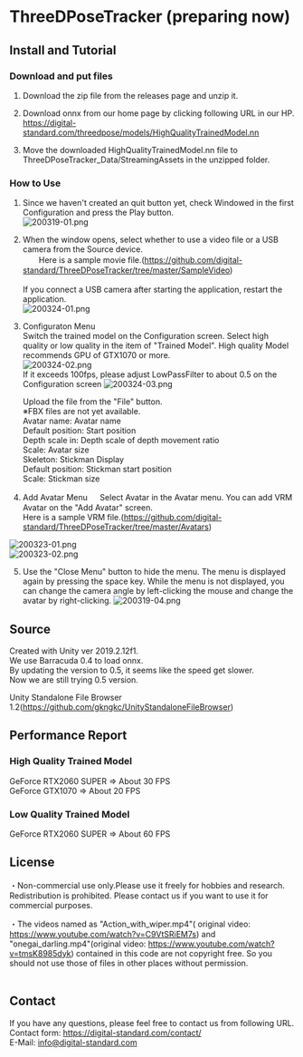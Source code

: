 # ThreeDPoseTracker (preparing now)
## Install and Tutorial
### Download and put files
1. Download the zip file from the releases page and unzip it.

2. Download onnx from our home page by clicking following URL in our HP.</br>
   https://digital-standard.com/threedpose/models/HighQualityTrainedModel.nn
   
3. Move the downloaded HighQualityTrainedModel.nn file to ThreeDPoseTracker_Data/StreamingAssets in the unzipped folder.</br>

### How to Use
1. Since we haven't created an quit button yet, check Windowed in the first Configuration and press the Play button.</br>
![200319-01.png](image/200319-01.png)</br>

2. When the window opens, select whether to use a video file or a USB camera from the Source device.</br>
　　Here is a sample movie file.(https://github.com/digital-standard/ThreeDPoseTracker/tree/master/SampleVideo)</br>  
   If you connect a USB camera after starting the application, restart the application.</br>
   ![200324-01.png](image/200324-01.png)</br>

3. Configuraton Menu</br>
Switch the trained model on the Configuration screen. Select high quality or low quality in the item of "Trained Model". High quality Model recommends GPU of GTX1070 or more.</br>
![200324-02.png](image/200324-02.png)</br>
If it exceeds 100fps, please adjust LowPassFilter to about 0.5 on the Configuration screen
![200324-03.png](image/200324-03.png)</br>

   Upload the file from the "File" button.</br>
   ※FBX files are not yet available.</br>
   Avatar name: Avatar name</br>
   Default position: Start position</br>
   Depth scale in: Depth scale of depth movement ratio</br>
   Scale: Avatar size</br>
   Skeleton: Stickman Display</br>
   Default position: Stickman start position</br>
   Scale: Stickman size</br>

4. Add Avatar Menu
　 Select Avatar in the Avatar menu. You can add VRM Avatar on the "Add Avatar" screen.</br>
   Here is a sample VRM file.(https://github.com/digital-standard/ThreeDPoseTracker/tree/master/Avatars)
   
![200323-01.png](image/200323-01.png)</br>
![200323-02.png](image/200323-02.png)</br>

5. Use the "Close Menu" button to hide the menu. The menu is displayed again by pressing the space key.
While the menu is not displayed, you can change the camera angle by left-clicking the mouse and change the avatar by right-clicking.
![200319-04.png](image/200319-04.png)</br>


## Source
Created with Unity ver 2019.2.12f1.</br>
We use Barracuda 0.4 to load onnx.</br>
By updating the version to 0.5, it seems like the speed get slower. </br>
Now we are still trying 0.5 version. </br>

Unity Standalone File Browser 1.2(https://github.com/gkngkc/UnityStandaloneFileBrowser)</br>

## Performance Report
### High Quality Trained Model </br>
GeForce RTX2060 SUPER ⇒ About 30 FPS </br>
GeForce GTX1070 ⇒ About 20 FPS </br>
### Low Quality Trained Model </br>
GeForce RTX2060 SUPER ⇒ About 60 FPS </br>


## License
・Non-commercial use only.Please use it freely for hobbies and research. Redistribution is prohibited. Please contact us if you want to use it for commercial purposes.</br>

・The videos named as "Action_with_wiper.mp4"(
original video: https://www.youtube.com/watch?v=C9VtSRiEM7s) and "onegai_darling.mp4"(original video: https://www.youtube.com/watch?v=tmsK8985dyk) contained in this code are not copyright free.
  So you should not use those of files in other places without permission.</br></br>
  
## Contact</br>
If you have any questions, please feel free to contact us from following URL.</br>
Contact form:  https://digital-standard.com/contact/ </br>
E-Mail: info@digital-standard.com </br>

